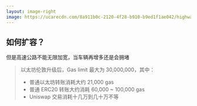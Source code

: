```yaml
---
layout: image-right
image: https://ucarecdn.com/8a911b0c-2120-4f28-b910-b9ed1f1ae042/highway7.jpg
---
```


## 如何扩容？
但是高速公路不能无限加宽，当车辆再增多还是会拥堵

> 以太坊伦敦升级后，Gas limit 最大为 30,000,000，其中：  
>
> - 普通以太坊转账消耗大约 21,000 gas
> - 普通 ERC20 转账大约消耗 60,000 ~ 100,000 gas
> - Uniswap 交易消耗十几万到几十万不等